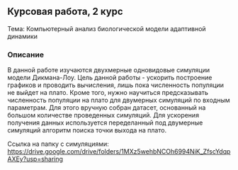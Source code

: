 ## Курсовая работа, 2 курс
Тема: Компьютерный анализ биологической модели адаптивной динамики
### Описание
В данной работе изучаются двухмерные одновидовые симуляции модели Дикмана-Лоу. Цель данной работы - ускорить построение графиков и проводить вычисления, лишь пока численность популяции не выйдет на плато. Кроме того, нужно научиться предсказывать численность популяции на плато для двумерных симуляций по входным параметрам. Для этого вручную собран датасет, основанный на большом количестве проведенных симуляций. Для ускорения получения данных используется переделанный под двумерные симуляций алгоритм поиска точки выхода на плато. 

Ссылка на папку с симуляциями:
https://drive.google.com/drive/folders/1MXz5wehbNCOh6994NiK_ZfscYdqpAXEy?usp=sharing
